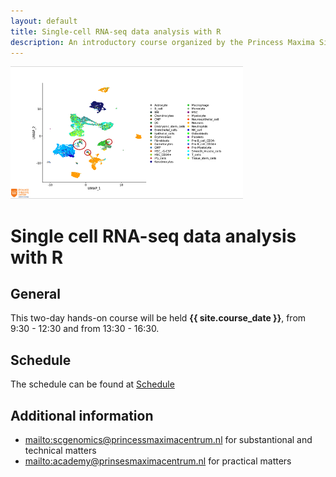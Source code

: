 ```yaml
---
layout: default
title: Single-cell RNA-seq data analysis with R
description: An introductory course organized by the Princess Maxima Single Cell facility
---
```

<!-- Note: this is the only page where description is overriden -->

![logo](img/scgenomics.png)
<!-- for {{ site.variables }} see _config.yml -->

# Single cell RNA-seq data analysis with R

## General

This two-day hands-on course will be held **{{ site.course_date }}**,
from 9:30 - 12:30 and  from 13:30 - 16:30.

## Schedule

The schedule can be found at [Schedule](schedule.md)

## Additional information

- <mailto:scgenomics@princessmaximacentrum.nl> for substantional and technical matters
- <mailto:academy@prinsesmaximacentrum.nl> for practical matters
